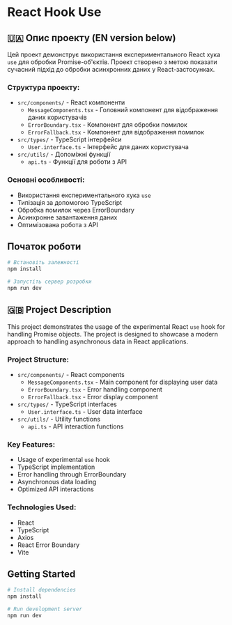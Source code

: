 # React Hook Use 

## 🇺🇦 Опис проекту (EN version below)

Цей проект демонструє використання експериментального React хука `use` для обробки Promise-об'єктів. Проект створено з метою показати сучасний підхід до обробки асинхронних даних у React-застосунках.

### Структура проекту:
- `src/components/` - React компоненти
  - `MessageComponents.tsx` - Головний компонент для відображення даних користувачів
  - `ErrorBoundary.tsx` - Компонент для обробки помилок
  - `ErrorFallback.tsx` - Компонент для відображення помилок
- `src/types/` - TypeScript інтерфейси
  - `User.interface.ts` - Інтерфейс для даних користувача
- `src/utils/` - Допоміжні функції
  - `api.ts` - Функції для роботи з API

### Основні особливості:
- Використання експериментального хука `use`
- Типізація за допомогою TypeScript
- Обробка помилок через ErrorBoundary
- Асинхронне завантаження даних
- Оптимізована робота з API

## Початок роботи

```bash
# Встановіть залежності
npm install

# Запустіть сервер розробки
npm run dev
```

## 🇬🇧 Project Description

This project demonstrates the usage of the experimental React `use` hook for handling Promise objects. The project is designed to showcase a modern approach to handling asynchronous data in React applications.

### Project Structure:
- `src/components/` - React components
  - `MessageComponents.tsx` - Main component for displaying user data
  - `ErrorBoundary.tsx` - Error handling component
  - `ErrorFallback.tsx` - Error display component
- `src/types/` - TypeScript interfaces
  - `User.interface.ts` - User data interface
- `src/utils/` - Utility functions
  - `api.ts` - API interaction functions

### Key Features:
- Usage of experimental `use` hook
- TypeScript implementation
- Error handling through ErrorBoundary
- Asynchronous data loading
- Optimized API interactions

### Technologies Used:
- React
- TypeScript
- Axios
- React Error Boundary
- Vite

## Getting Started

```bash
# Install dependencies
npm install

# Run development server
npm run dev
```
